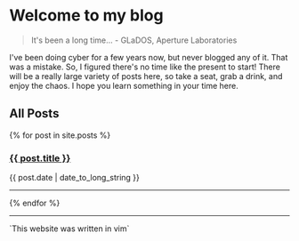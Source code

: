 # Welcome to my blog

> It's been a long time... - GLaDOS, Aperture Laboratories

I've been doing cyber for a few years now, but never blogged any of it.  That was a mistake.  So, I figured there's no time like the present to start!
There will be a really large variety of posts here, so take a seat, grab a drink, and enjoy the chaos.  I hope you learn something in your time here.

## All Posts
{% for post in site.posts %}
  <article>
    <h3>
      <a href="{{ post.url }}">
        {{ post.title }}
      </a>
    </h3>
    <time datetime="{{ post.date | date: "%Y-%m-%d" }}">{{ post.date | date_to_long_string }}</time>
   <br>
   <hr>
  </article>
{% endfor %}




<br>
<hr>
`This website was written in vim`
